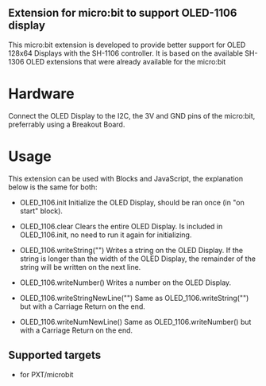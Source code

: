 ## Extension for micro:bit to support OLED-1106 display

This micro:bit extension is developed to provide better support for OLED 128x64 Displays with the SH-1106 controller.
It is based on the available SH-1306 OLED extensions that were already available for the micro:bit

# Hardware

Connect the OLED Display to the I2C, the 3V and GND pins of the micro:bit, preferrably using a Breakout Board.

# Usage

This extension can be used with Blocks and JavaScript, the explanation below is the same for both:

* OLED_1106.init
Initialize the OLED Display, should be ran once (in "on start" block).

* OLED_1106.clear
Clears the entire OLED Display. Is included in OLED_1106.init, no need to run it again for initializing.

* OLED_1106.writeString("")
Writes a string on the OLED Display. If the string is longer than the width of the OLED Display, the remainder of the string will be written on the next line. 

* OLED_1106.writeNumber()
Writes a number on the OLED Display.

* OLED_1106.writeStringNewLine("")
Same as OLED_1106.writeString("") but with a Carriage Return on the end.

* OLED_1106.writeNumNewLine()
Same as OLED_1106.writeNumber() but with a Carriage Return on the end.

## Supported targets

* for PXT/microbit
